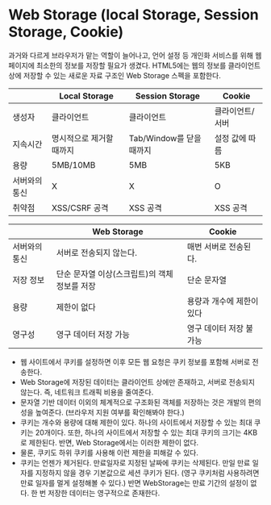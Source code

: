 # Web Storage (local Storage, Session Storage, Cookie)
과거와 다르게 브라우저가 맡는 역할이 늘어나고, 언어 설정 등 개인화 서비스를 위해 웹 페이지에 최소한의 정보를 저장할 필요가 생겼다.
HTML5에는 웹의 정보를 클라이언트 상에 저장할 수 있는 새로운 자료 구조인 Web Storage 스펙을 포함한다. 

||Local Storage|Session Storage|Cookie|
|----|-------------|---------------|------|
|생성자|클라이언트|클라이언트|클라이언트/서버|
|지속시간|명시적으로 제거할 때까지|Tab/Window를 닫을 때까지|설정 값에 따름|
|용량|5MB/10MB|5MB|5KB|
|서버와의 통신|X|X|O|
|취약점|XSS/CSRF 공격|XSS 공격|XSS 공격|

||Web Storage|Cookie|
|-|-----------|------|
|서버와의 통신|서버로 전송되지 않는다. |매번 서버로 전송된다.|
|저장 정보|단순 문자열 이상(스크립트)의 객체 정보를 저장|단순 문자열|
|용량|제한이 없다|용량과 개수에 제한이 있다|
|영구성|영구 데이터 저장 가능|영구 데이터 저장 불가능|
- 웹 사이트에서 쿠키를 설정하면 이후 모든 웹 요청은 쿠키 정보를 포함해 서버로 전송한다. 
- Web Storage에 저장된 데이터는 클라이언트 상에만 존재하고, 서버로 전송되지 않는다. 즉, 네트워크 트래픽 비용을 줄여준다. 
- 문자열 기반 데이터 이외의 체계적으로 구조화된 객체를 저장하는 것은 개발의 편의성을 높여준다. (브라우저 지원 여부를 확인해봐야 한다.)
- 쿠키는 개수와 용량에 대해 제한이 있다. 하나의 사이트에서 저장할 수 있는 최대 쿠키는 20개이다. 또한, 하나의 사이트에서 저장할 수 있는 최대 쿠키의 크기는 4KB로 제한된다. 반면, Web Storage에서는 이러한 제한이 없다. 
- 물론, 쿠키도 하위 쿠키를 사용해 이런 제한을 피해갈 수 있다. 
- 쿠키는 언젠가 제거된다. 만료일자로 지정된 날짜에 쿠키는 삭제된다. 만일 만료 일자를 지정하지 않을 경우 기본값으로 세션 쿠키가 된다. (영구 쿠키처럼 사용하려면 만료 일자를 멀게 설정해볼 수 있다.) 반면 WebStorage는 만료 기간의 설정이 없다. 한 번 저장한 데이터는 영구적으로 존재한다. 
